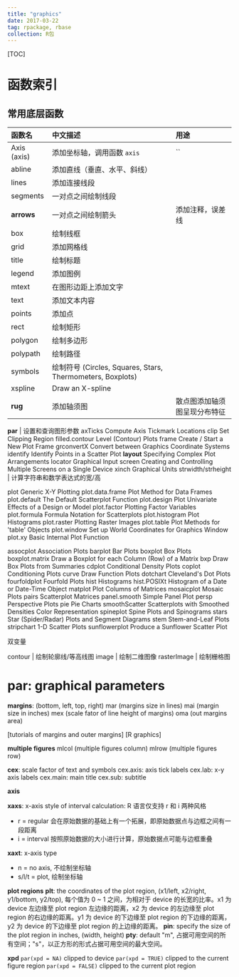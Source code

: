```yaml
---
title: "graphics"
date: 2017-03-22
tag: rpackage, rbase
collection: R包
---
```


[TOC]

# 函数索引 #

## 常用底层函数 ##

函数名 | 中文描述 | 用途
:-----|:--------|:--------
Axis (axis) | 添加坐标轴，调用函数 `axis` | ``
abline | 添加直线（垂直、水平、斜线） |
lines | 添加连接线段
segments | 一对点之间绘制线段
**arrows** | 一对点之间绘制箭头 | 添加注释，误差线
box | 绘制线框
grid | 添加网格线
title | 绘制标题
legend | 添加图例
mtext | 在图形边距上添加文字
text | 添加文本内容
points | 添加点
rect | 绘制矩形
polygon | 绘制多边形
polypath | 绘制路径
symbols | 绘制符号 (Circles, Squares, Stars, Thermometers, Boxplots)
xspline | Draw an X-spline
**rug** | 添加轴须图 | 散点图添加轴须图呈现分布特征

**par** | 设置和查询图形参数
axTicks                 Compute Axis Tickmark Locations
clip                    Set Clipping Region
filled.contour          Level (Contour) Plots
frame                   Create / Start a New Plot Frame
grconvertX              Convert between Graphics Coordinate Systems
identify                Identify Points in a Scatter Plot
**layout**                  Specifying Complex Plot Arrangements
locator                 Graphical Input
screen                  Creating and Controlling Multiple Screens on a Single Device
xinch                   Graphical Units
strwidth/strheight | 计算字符串和数学表达式的宽/高

plot                    Generic X-Y Plotting
plot.data.frame         Plot Method for Data Frames
plot.default            The Default Scatterplot Function
plot.design             Plot Univariate Effects of a Design or Model
plot.factor             Plotting Factor Variables
plot.formula            Formula Notation for Scatterplots
plot.histogram          Plot Histograms
plot.raster             Plotting Raster Images
plot.table              Plot Methods for 'table' Objects
plot.window             Set up World Coordinates for Graphics Window
plot.xy                 Basic Internal Plot Function

assocplot               Association Plots
barplot                 Bar Plots
boxplot                 Box Plots
boxplot.matrix          Draw a Boxplot for each Column (Row) of a Matrix
bxp                     Draw Box Plots from Summaries
cdplot                  Conditional Density Plots
coplot                  Conditioning Plots
curve                   Draw Function Plots
dotchart                Cleveland's Dot Plots
fourfoldplot            Fourfold Plots
hist                    Histograms
hist.POSIXt             Histogram of a Date or Date-Time Object
matplot                 Plot Columns of Matrices
mosaicplot              Mosaic Plots
pairs                   Scatterplot Matrices
panel.smooth            Simple Panel Plot
persp                   Perspective Plots
pie                     Pie Charts
smoothScatter           Scatterplots with Smoothed Densities Color Representation
spineplot               Spine Plots and Spinograms
stars                   Star (Spider/Radar) Plots and Segment Diagrams
stem                    Stem-and-Leaf Plots
stripchart              1-D Scatter Plots
sunflowerplot           Produce a Sunflower Scatter Plot

双变量

contour | 绘制轮廓线/等高线图
image | 绘制二维图像
rasterImage | 绘制栅格图

# par: graphical parameters #

**margins**: (bottom, left, top, right)
mar (margins size in lines)
mai (margin size in inches)
mex (scale fator of line height of margins)
oma (out margins area)

[tutorials of margins and outer margins]
[R graphics]

**multiple figures**
mlcol (multiple figures column)
mlrow (multiple figures row)

**cex**: scale factor of text and symbols
cex.axis: axis tick labels
cex.lab: x-y axis labels
cex.main: main title
cex.sub: subtitle

**axis**

**xaxs**: x-axis style of interval calculation: R 语言仅支持 r 和 i 两种风格
- r = regular 会在原始数据的基础上有一个拓展，即原始数据点与边框之间有一段距离
- i = interval 按照原始数据的大小进行计算，原始数据点可能与边框重叠

**xaxt**: x-axis type
- n = no axis, 不绘制坐标轴
- s/l/t = plot, 绘制坐标轴

**plot regions**
**plt**: the coordinates of the plot region, (x1/left, x2/right, y1/bottom, y2/top), 每个值为 0 \~ 1 之间，为相对于 device 的长宽的比率。x1 为 device 左边缘至 plot region 左边缘的距离，x2 为 device 的左边缘至 plot region 的右边缘的距离。y1 为 device 的下边缘至 plot region 的下边缘的距离，y2 为 device 的下边缘至 plot region 的上边缘的距离。
**pin**: specify the size of the plot region in inches, (width, height)
**pty**: default "m", 占据可用空间的所有空间；"s"，以正方形的形式占据可用空间的最大空间。

**xpd**
`par(xpd = NA)` clipped to device
`par(xpd = TRUE)` clipped to the current figure region
`par(xpd = FALSE)` clipped to the current plot region
